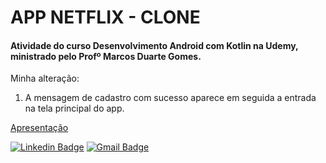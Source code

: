 # APP NETFLIX - CLONE

#### Atividade do curso Desenvolvimento Android com Kotlin na Udemy, ministrado pelo Profº Marcos Duarte Gomes.

Minha alteração:

1. A mensagem de cadastro com sucesso aparece em seguida a entrada na tela principal do app.

[Apresentação](https://youtu.be/oJgk5WqyZy8)

[![Linkedin Badge](https://camo.githubusercontent.com/9f9e70192a1b74cc8f8a528526e1310c397032c71c6785907fe1846f91913520/68747470733a2f2f696d672e736869656c64732e696f2f62616467652f2d446965676f5f4d6f726169732d626c75653f7374796c653d666c61742d737175617265266c6f676f3d4c696e6b6564696e266c6f676f436f6c6f723d7768697465266c696e6b3d68747470733a2f2f7777772e6c696e6b6564696e2e636f6d2f696e2f646965676f2d6d6f726169732d393636366136316139)](https://www.linkedin.com/in/diego-morais-9666a61a9) [![Gmail Badge](https://camo.githubusercontent.com/b09f1fb8637dd4a9f08cb229948c2bbcc3b68f426299c51df422695511a27e9a/68747470733a2f2f696d672e736869656c64732e696f2f62616467652f2d646965676f616c7261697340676d61696c2e636f6d2d6331343433383f7374796c653d666c61742d737175617265266c6f676f3d476d61696c266c6f676f436f6c6f723d7768697465266c696e6b3d6d61696c746f3a646965676f616c7261697340676d61696c2e636f6d)](mailto:diegoalrais@gmail.com)